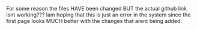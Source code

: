 For some reason the files HAVE been changed BUT the actual github link isnt working???
Iam hoping that this is just an error in the system since the first page looks MUCH better with the changes that arent being added.
